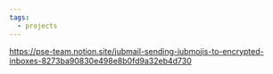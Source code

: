 ```yaml
---
tags:
  - projects
---
```


https://pse-team.notion.site/jubmail-sending-jubmojis-to-encrypted-inboxes-8273ba90830e498e8b0fd9a32eb4d730